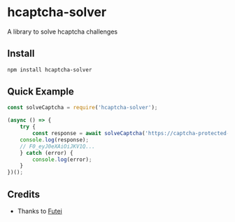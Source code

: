 # hcaptcha-solver

A library to solve hcaptcha challenges

## Install

```bash
npm install hcaptcha-solver
```

## Quick Example

```js
const solveCaptcha = require('hcaptcha-solver');

(async () => {
	try {
		const response = await solveCaptcha('https://captcha-protected-site.com');
    console.log(response);
    // F0_eyJ0eXAiOiJKV1Q...
	} catch (error) {
		console.log(error);
	}
})();
```

## Credits

- Thanks to [Futei](https://github.com/Futei/SineCaptcha)
